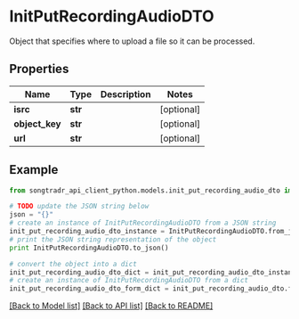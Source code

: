 # InitPutRecordingAudioDTO

Object that specifies where to upload a file so it can be processed.

## Properties

Name | Type | Description | Notes
------------ | ------------- | ------------- | -------------
**isrc** | **str** |  | [optional] 
**object_key** | **str** |  | [optional] 
**url** | **str** |  | [optional] 

## Example

```python
from songtradr_api_client_python.models.init_put_recording_audio_dto import InitPutRecordingAudioDTO

# TODO update the JSON string below
json = "{}"
# create an instance of InitPutRecordingAudioDTO from a JSON string
init_put_recording_audio_dto_instance = InitPutRecordingAudioDTO.from_json(json)
# print the JSON string representation of the object
print InitPutRecordingAudioDTO.to_json()

# convert the object into a dict
init_put_recording_audio_dto_dict = init_put_recording_audio_dto_instance.to_dict()
# create an instance of InitPutRecordingAudioDTO from a dict
init_put_recording_audio_dto_form_dict = init_put_recording_audio_dto.from_dict(init_put_recording_audio_dto_dict)
```
[[Back to Model list]](../README.md#documentation-for-models) [[Back to API list]](../README.md#documentation-for-api-endpoints) [[Back to README]](../README.md)


